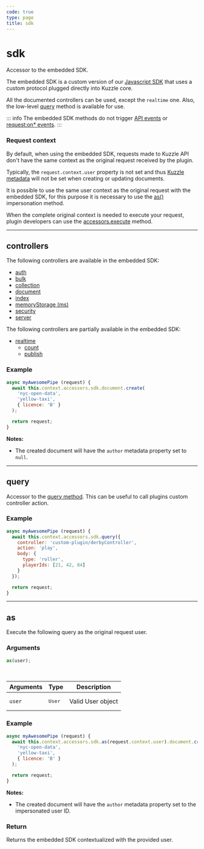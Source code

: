 ```yaml
---
code: true
type: page
title: sdk
---
```


# sdk

<SinceBadge version="1.6.0" />

Accessor to the embedded SDK.

The embedded SDK is a custom version of our [Javascript SDK](/sdk/js/6) that uses a custom protocol plugged directly into Kuzzle core.

All the documented controllers can be used, except the `realtime` one.
Also, the low-level [query](/sdk/js/6/core-classes/kuzzle/query/) method is available for use.

::: info
The embedded SDK methods do not trigger [API events](/core/1/plugins/guides/events/api-events) or [request:on* events](/core/1/plugins/guides/events/request-on-authorized).
:::

### Request context

By default, when using the embedded SDK, requests made to Kuzzle API don't have the same context as the original request received by the plugin.

Typically, the `request.context.user` property is not set and thus [Kuzzle metadata](/core/1/guides/essentials/document-metadata/) will not be set when creating or updating documents.

It is possible to use the same user context as the original request with the embedded SDK, for this purpose it is necessary to use the [as()](/core/1/plugins/plugin-context/accessors/sdk/#as) impersonation method.

When the complete original context is needed to execute your request, plugin developers can use the [accessors.execute](/core/1/plugins/plugin-context/accessors/execute) method.

---

## controllers

The following controllers are available in the embedded SDK:

- [auth](/sdk/js/6/controllers/auth)
- [bulk](/sdk/js/6/controllers/bulk)
- [collection](/sdk/js/6/controllers/collection)
- [document](/sdk/js/6/controllers/document)
- [index](/sdk/js/6/controllers/index)
- [memoryStorage (ms)](/sdk/js/6/ms)
- [security](/sdk/js/6/controllers/security)
- [server](/sdk/js/6/controllers/server)

<SinceBadge version="1.9.0" />

The following controllers are partially available in the embedded SDK:
  - [realtime](/sdk/js/6/controllers/realtime)
    - [count](/sdk/js/6/controllers/realtime/count)
    - [publish](/sdk/js/6/controllers/realtime/count)

### Example

```js
async myAwesomePipe (request) {
  await this.context.accessors.sdk.document.create(
    'nyc-open-data',
    'yellow-taxi',
    { licence: 'B' }
  );

  return request;
}
```

**Notes:**

- The created document will have the `author` metadata property set to `null`.

---

## query

<SinceBadge version="1.6.0" />

Accessor to the [query method](/sdk/js/6/core-classes/kuzzle/query/).
This can be useful to call plugins custom controller action.

### Example

```js
async myAwesomePipe (request) {
  await this.context.accessors.sdk.query({
    controller: 'custom-plugin/derbyController',
    action: 'play',
    body: {
      type: 'roller',
      playerIds: [21, 42, 84]
    }
  });

  return request;
}
```

---

## as

<SinceBadge version="1.7.0" />

Execute the following query as the original request user.

### Arguments

```js
as(user);
```

<br/>

| Arguments | Type            | Description       |
| --------- | --------------- | ----------------- |
| `user`    | <pre>User</pre> | Valid User object |

### Example

```js
async myAwesomePipe (request) {
  await this.context.accessors.sdk.as(request.context.user).document.create(
    'nyc-open-data',
    'yellow-taxi',
    { licence: 'B' }
  );

  return request;
}
```

**Notes:**

- The created document will have the `author` metadata property set to the impersonated user ID.

### Return

Returns the embedded SDK contextualized with the provided user.
